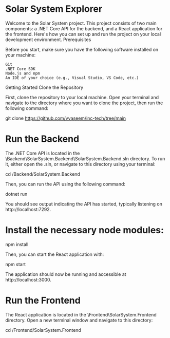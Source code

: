 # Solar System Explorer

Welcome to the Solar System project. This project consists of two main components: a .NET Core API for the backend, and a React application for the frontend. Here's how you can set up and run the project on your local development environment.
Prerequisites

Before you start, make sure you have the following software installed on your machine:

    Git
    .NET Core SDK
    Node.js and npm
    An IDE of your choice (e.g., Visual Studio, VS Code, etc.)

Getting Started
Clone the Repository

First, clone the repository to your local machine. Open your terminal and navigate to the directory where you want to clone the project, then run the following command:

git clone https://github.com/vvaseem/inc-tech/tree/main

# Run the Backend

The .NET Core API is located in the \Backend\SolarSystem.Backend\SolarSystem.Backend.sln directory. To run it, either open the .sln, or navigate to this directory using your terminal:

cd /Backend/SolarSystem.Backend

Then, you can run the API using the following command:

dotnet run

You should see output indicating the API has started, typically listening on http://localhost:7292.

# Install the necessary node modules:

npm install

Then, you can start the React application with:

npm start

The application should now be running and accessible at http://localhost:3000.

# Run the Frontend

The React application is located in the \Frontend\SolarSystem.Frontend directory. Open a new terminal window and navigate to this directory:

cd /Frontend/SolarSystem.Frontend